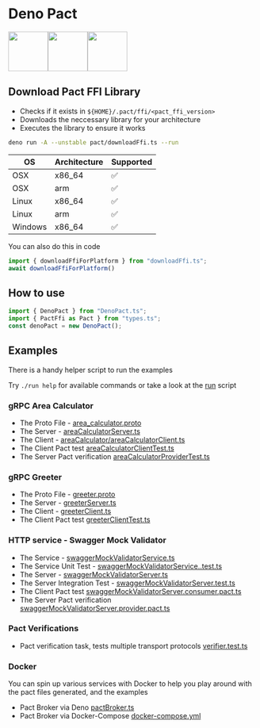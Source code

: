 
# Deno Pact

<img src="https://avatars.githubusercontent.com/u/42048915?s=200&v=4" height="80" width="80"><img src="https://i.pinimg.com/originals/01/9e/e0/019ee012b9ca5318b09d2f5696fc54ee.png" height="80" width="80"><img src="https://user-images.githubusercontent.com/19932401/206557102-f5141b7d-a4f4-441b-84f6-ede3552c4696.png" height="80" width="80">

## Download Pact FFI Library

- Checks if it exists in `${HOME}/.pact/ffi/<pact_ffi_version>`
- Downloads the neccessary library for your architecture
- Executes the library to ensure it works

```sh
deno run -A --unstable pact/downloadFfi.ts --run
```

| OS      | Architecture | Supported |
| ------- | ------------ | --------- |
| OSX     | x86_64       | ✅         |
| OSX     | arm          | ✅         |
| Linux   | x86_64       | ✅         |
| Linux   | arm          | ✅         |
| Windows | x86_64       | ✅         |

You can also do this in code


```ts
import { downloadFfiForPlatform } from "downloadFfi.ts";
await downloadFfiForPlatform()
```

## How to use

```ts
import { DenoPact } from "DenoPact.ts";
import { PactFfi as Pact } from "types.ts";
const denoPact = new DenoPact();
```

## Examples

There is a handy helper script to run the examples

Try `./run help` for available commands or take a look at the [run](./run) script

### gRPC Area Calculator

- The Proto File - [area_calculator.proto](./src/usage/areaCalculator/area_calculator.proto)
- The Server - [areaCalculatorServer.ts](./src/usage/areaCalculator/areaCalculatorServer.ts)
- The Client - [areaCalculator/areaCalculatorClient.ts](./src/usage/areaCalculator/areaCalculatorClient.ts)
- The Client Pact test [areaCalculatorClientTest.ts](./src/usage/areaCalculatorClientTest.ts)
- The Server Pact verification [areaCalculatorProviderTest.ts](./src/usage/areaCalculatorProviderTest.ts)

### gRPC Greeter

- The Proto File - [greeter.proto](./src/usage/greeter/greeter.proto)
- The Server - [greeterServer.ts](./src/usage/greeter/greeterServer.ts)
- The Client - [greeterClient.ts](./src/usage/greeter/greeterClient.ts)
- The Client Pact test [greeterClientTest.ts](./src/usage/greeterClientTest.ts)

### HTTP service - Swagger Mock Validator

- The Service - [swaggerMockValidatorService.ts](./src/usage/swaggerMockValidator/swaggerMockValidatorService.ts)
- The Service Unit Test - [swaggerMockValidatorService..test.ts](./src/usage/swaggerMockValidator/swaggerMockValidatorService.test.ts)
- The Server - [swaggerMockValidatorServer.ts](./src/usage/swaggerMockValidator/swaggerMockValidatorServer.ts)
- The Server Integration Test - [swaggerMockValidatorServer.test.ts](./src/usage/swaggerMockValidator/swaggerMockValidatorServer.test.ts)
- The Client Pact test [swaggerMockValidatorServer.consumer.pact.ts](./src/usage/swaggerMockValidator/swaggerMockValidatorServer.consumer.pact.ts)
- The Server Pact verification [swaggerMockValidatorServer.provider.pact.ts](./src/usage/swaggerMockValidator/swaggerMockValidatorServer.provider.pact.ts)

### Pact Verifications

- Pact verification task, tests multiple transport protocols [verifier.test.ts](./src/usage/verifier.test.ts)

### Docker

You can spin up various services with Docker to help you play around with the pact files generated, and the examples

- Pact Broker via Deno [pactBroker.ts](./docker/pactBroker.ts)
- Pact Broker via Docker-Compose [docker-compose.yml](./docker/docker-compose.yml)
